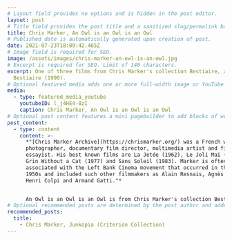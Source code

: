 ```yaml
---
# Layout field provides no options and is hidden in the post editor.
layout: post
# Title field provides the post title and a sanitized slug/permalink based on the title content. !!! Use a descriptive title and then do not change it !!!
title: Chris Marker, An Owl is an Owl is an Owl
# Published date is automatically generated upon creation of post.
date: 2021-07-23T18:09:42.465Z
# Image field is required for SEO.
image: /assets/images/chris-marker-an-owl-is-an-owl.jpg
# Excerpt is required for SEO. Limit of 140 characters.
excerpt: One of three films from Chris Marker's collection Bestiaire, aka Petit
  Bestiaire (1990).
# Optional featured media adds one or more full-width image or YouTube embeds to the top of the post.
media:
  - type: featured_media_youtube
    youtubeID: l_j4HE4-8zI
    caption: Chris Marker, An Owl is an Owl is an Owl
# Optional post content features a mini pagebuilder to add blocks of written content, images, and YouTube embeds to the post. Recommended at least one instance of WYSIWYG block.
post_content:
  - type: content
    content: >-
      *"[Chris Marker Archive](https://chrismarker.org/) was a French writer,
      photographer, documentary film director, multimedia artist and film
      essayist. His best known films are La Jetée (1962), Le Joli Mai (1963), A
      Grin Without a Cat (1977) and Sans Soleil (1983). Marker is often
      associated with the Left Bank Cinema movement that occurred in the late
      1950s and included such other filmmakers as Alain Resnais, Agnès Varda,
      Henri Colpi and Armand Gatti."*


      An Owl is an Owl is an Owl is from Chris Marker's collection Bestiaire aka Petit Bestiaire (1990).
# Optional recommended posts are determined by the post author and added here. This is good for SEO and internal linking.
recommended_posts:
  title:
    - Chris Marker, Junkopia (Criterion Collection)
---
```


